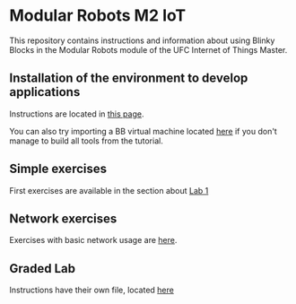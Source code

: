 # Modular Robots M2 IoT

This repository contains instructions and information about using Blinky Blocks in the Modular Robots module of the UFC Internet of Things Master.

## Installation of the environment to develop applications

Instructions are located in [this page](https://github.com/flassabe/modular-robots/blob/main/INSTALL.md).

You can also try importing a BB virtual machine located [here](https://cloud.femto-st.fr/nextcloud/index.php/s/WXDDwcJnrq8kZS7) if you don't manage to build all tools from the tutorial.

## Simple exercises

First exercises are available in the section about [Lab 1](https://github.com/flassabe/modular-robots/blob/main/lab.md)

## Network exercises

Exercises with basic network usage are [here](https://github.com/flassabe/modular-robots/blob/main/network1.md).

## Graded Lab

Instructions have their own file, located [here](https://github.com/flassabe/modular-robots/blob/main/graded-lab.md)
